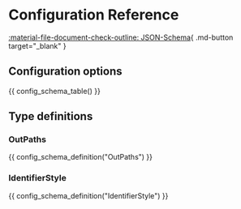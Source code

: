# Configuration Reference

[:material-file-document-check-outline: JSON-Schema](/json-schema/config_schema.json){ .md-button target="_blank" }

## Configuration options

{{ config_schema_table() }}

## Type definitions

### OutPaths

{{ config_schema_definition("OutPaths") }}

### IdentifierStyle

{{ config_schema_definition("IdentifierStyle") }}
